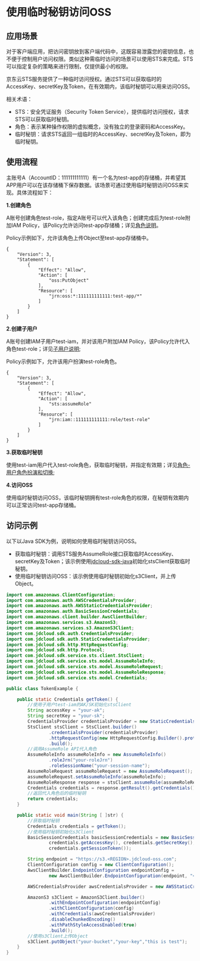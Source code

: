 # 使用临时秘钥访问OSS

## 应用场景
对于客户端应用，把访问密钥放到客户端代码中，这既容易泄露您的密钥信息，也不便于控制用户访问权限。类似这种需临时访问的场景可以使用STS来完成。STS可以指定复杂的策略来进行限制，仅提供最小的权限。

京东云STS服务提供了一种临时访问授权。通过STS可以获取临时的AccessKey、secretKey及Token，在有效期内，该临时秘钥可以用来访问OSS。

相关术语：
- STS：安全凭证服务（Security Token Service），提供临时访问授权，请求STS可以获取临时秘钥。
- 角色：表示某种操作权限的虚拟概念，没有独立的登录密码和AccessKey。
- 临时秘钥：请求STS返回一组临时的AccessKey、secretKey及Token，即为临时秘钥。

## 使用流程
主账号A（AccountID：111111111111）有一个名为test-app的存储桶，并希望其APP用户可以在该存储桶下保存数据。该场景可通过使用临时秘钥访问OSS来实现。具体流程如下：

**1.创建角色**

A账号创建角色test-role，指定A账号可以代入该角色；创建完成后为test-role附加IAM Policy，该Policy允许访问test-app存储桶；详见[角色说明](https://docs.jdcloud.com/cn/iam/role)。

Policy示例如下，允许该角色上传Object至test-app存储桶中。
```
{
	"Version": 3,
	"Statement": [
		{
			"Effect": "Allow",
			"Action": [
				"oss:PutObject"
			],
			"Resource": [
				"jrn:oss:*:111111111111:test-app/*"
			]
		}
	]
}
```
**2.创建子用户**

A账号创建IAM子用户test-iam，并对该用户附加IAM Policy，该Policy允许代入角色test-role；详见[子用户说明](https://docs.jdcloud.com/cn/iam/sub-user);

Policy示例如下，允许该用户扮演test-role角色。
```
{
	"Version": 3,
	"Statement": [
		{
			"Effect": "Allow",
			"Action": [
				"sts:assumeRole"
			],
			"Resource": [
				"jrn:iam::111111111111:role/test-role"
			]
		}
	]
}
```
**3.获取临时秘钥**

使用test-iam用户代入test-role角色，获取临时秘钥，并指定有效期；详见[角色-用户角色扮演和切换](https://docs.jdcloud.com/cn/iam/role);

**4.访问OSS**

使用临时秘钥访问OSS，该临时秘钥拥有test-role角色的权限，在秘钥有效期内可以正常访问test-app存储桶。

## 访问示例
以下以Java SDK为例，说明如何使用临时秘钥访问OSS。
- 获取临时秘钥：调用STS服务AssumeRole接口获取临时AccessKey、secretKey及Token；该示例使用[jdcloud-sdk-java](https://docs.jdcloud.com/cn/sdk/java)初始化stsClient获取临时秘钥。
- 使用临时秘钥访问OSS：该示例使用临时秘钥初始化s3Client，并上传Object。

```Java
import com.amazonaws.ClientConfiguration;
import com.amazonaws.auth.AWSCredentialsProvider;
import com.amazonaws.auth.AWSStaticCredentialsProvider;
import com.amazonaws.auth.BasicSessionCredentials;
import com.amazonaws.client.builder.AwsClientBuilder;
import com.amazonaws.services.s3.AmazonS3;
import com.amazonaws.services.s3.AmazonS3Client;
import com.jdcloud.sdk.auth.CredentialsProvider;
import com.jdcloud.sdk.auth.StaticCredentialsProvider;
import com.jdcloud.sdk.http.HttpRequestConfig;
import com.jdcloud.sdk.http.Protocol;
import com.jdcloud.sdk.service.sts.client.StsClient;
import com.jdcloud.sdk.service.sts.model.AssumeRoleInfo;
import com.jdcloud.sdk.service.sts.model.AssumeRoleRequest;
import com.jdcloud.sdk.service.sts.model.AssumeRoleResponse;
import com.jdcloud.sdk.service.sts.model.Credentials;

public class TokenExample {

    public static Credentials getToken() {
        //使用子用户test-iam的AK/SK初始化stsClient
        String accessKey = "your-ak";
        String secretKey = "your-sk";
        CredentialsProvider credentialsProvider = new StaticCredentialsProvider(accessKey, secretKey);
        StsClient stsClient = StsClient.builder()
                .credentialsProvider(credentialsProvider)
                .httpRequestConfig(new HttpRequestConfig.Builder().protocol(Protocol.HTTPS).build())
                .build();
        //调用AssumeRole API代入角色
        AssumeRoleInfo assumeRoleInfo = new AssumeRoleInfo()
                .roleJrn("your-roleJrn")
                .roleSessionName("your-session-name");
        AssumeRoleRequest assumeRoleRequest = new AssumeRoleRequest();
        assumeRoleRequest.setAssumeRoleInfo(assumeRoleInfo);
        AssumeRoleResponse response = stsClient.assumeRole(assumeRoleRequest);
        Credentials credentials = response.getResult().getCredentials();
        //返回代入角色后的临时秘钥
        return credentials;
    }

    public static void main(String [ ]str) {
        //获取临时秘钥
        Credentials credentials = getToken();
        //使用临时秘钥初始化s3Client
        BasicSessionCredentials basicSessionCredentials = new BasicSessionCredentials(
                credentials.getAccessKey(), credentials.getSecretKey(),
                credentials.getSessionToken());

        String endpoint = "https://s3.<REGION>.jdcloud-oss.com";
        ClientConfiguration config = new ClientConfiguration();
        AwsClientBuilder.EndpointConfiguration endpointConfig =
                new AwsClientBuilder.EndpointConfiguration(endpoint, "<REGION>");

        AWSCredentialsProvider awsCredentialsProvider = new AWSStaticCredentialsProvider(basicSessionCredentials);

        AmazonS3 s3Client = AmazonS3Client.builder()
                .withEndpointConfiguration(endpointConfig)
                .withClientConfiguration(config)
                .withCredentials(awsCredentialsProvider)
                .disableChunkedEncoding()
                .withPathStyleAccessEnabled(true)
                .build();
        //使用s3Client上传Object
        s3Client.putObject("your-bucket","your-key","this is test");
    }
}
```
